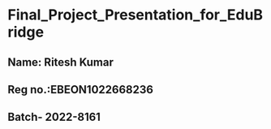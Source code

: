 # Final_Project_Presentation_for_EduBridge
## Name: Ritesh Kumar
## Reg no.:EBEON1022668236
## Batch- 2022-8161
